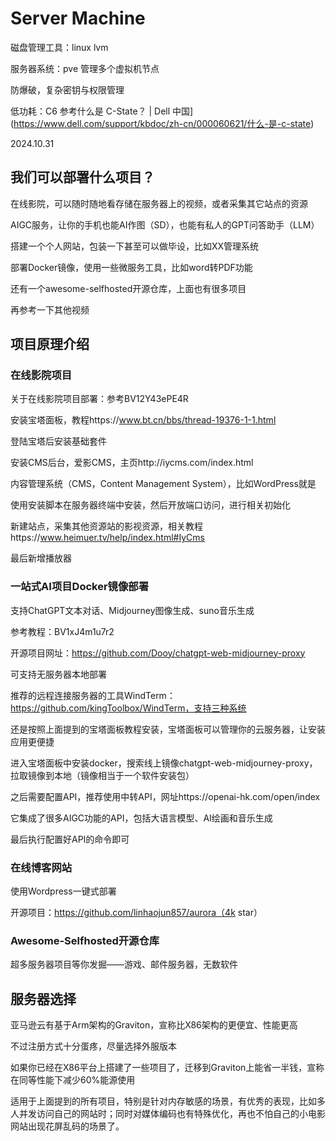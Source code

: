 # Server Machine

磁盘管理工具：linux lvm

服务器系统：pve 管理多个虚拟机节点

防爆破，复杂密钥与权限管理

低功耗：C6 参考什么是 C-State？ | Dell 中国](https://www.dell.com/support/kbdoc/zh-cn/000060621/什么-是-c-state)



2024.10.31

## 我们可以部署什么项目？

在线影院，可以随时随地看存储在服务器上的视频，或者采集其它站点的资源

AIGC服务，让你的手机也能AI作图（SD），也能有私人的GPT问答助手（LLM）

搭建一个个人网站，包装一下甚至可以做毕设，比如XX管理系统

部署Docker镜像，使用一些微服务工具，比如word转PDF功能

还有一个awesome-selfhosted开源仓库，上面也有很多项目

再参考一下其他视频

## 项目原理介绍

### 在线影院项目

关于在线影院项目部署：参考BV12Y43ePE4R

安装宝塔面板，教程https://www.bt.cn/bbs/thread-19376-1-1.html

登陆宝塔后安装基础套件

安装CMS后台，爱影CMS，主页http://iycms.com/index.html

内容管理系统（CMS，Content Management System），比如WordPress就是

使用安装脚本在服务器终端中安装，然后开放端口访问，进行相关初始化

新建站点，采集其他资源站的影视资源，相关教程https://www.heimuer.tv/help/index.html#IyCms

最后新增播放器

### 一站式AI项目Docker镜像部署

支持ChatGPT文本对话、Midjourney图像生成、suno音乐生成

参考教程：BV1xJ4m1u7r2

开源项目网址：https://github.com/Dooy/chatgpt-web-midjourney-proxy

可支持无服务器本地部署

推荐的远程连接服务器的工具WindTerm：https://github.com/kingToolbox/WindTerm，支持三种系统

还是按照上面提到的宝塔面板教程安装，宝塔面板可以管理你的云服务器，让安装应用更便捷

进入宝塔面板中安装docker，搜索线上镜像chatgpt-web-midjourney-proxy，拉取镜像到本地（镜像相当于一个软件安装包）

之后需要配置API，推荐使用中转API，网址https://openai-hk.com/open/index

它集成了很多AIGC功能的API，包括大语言模型、AI绘画和音乐生成

最后执行配置好API的命令即可

### 在线博客网站

使用Wordpress一键式部署

开源项目：https://github.com/linhaojun857/aurora（4k star）

### Awesome-Selfhosted开源仓库

超多服务器项目等你发掘——游戏、邮件服务器，无数软件



## 服务器选择

亚马逊云有基于Arm架构的Graviton，宣称比X86架构的更便宜、性能更高

不过注册方式十分蛋疼，尽量选择外服版本

如果你已经在X86平台上搭建了一些项目了，迁移到Graviton上能省一半钱，宣称在同等性能下减少60%能源使用

适用于上面提到的所有项目，特别是针对内存敏感的场景，有优秀的表现，比如多人并发访问自己的网站时；同时对媒体编码也有特殊优化，再也不怕自己的小电影网站出现花屏乱码的场景了。
